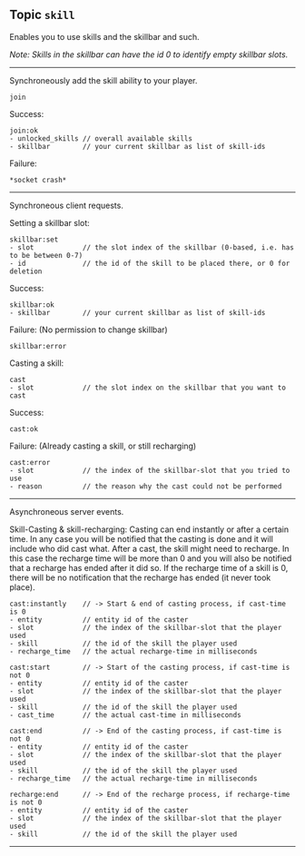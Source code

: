 ## Topic `skill`

Enables you to use skills and the skillbar and such.

_Note: Skills in the skillbar can have the id 0 to identify
empty skillbar slots._

---

Synchroneously add the skill ability to your player.

```
join
```

Success:

```
join:ok
- unlocked_skills // overall available skills
- skillbar        // your current skillbar as list of skill-ids
```

Failure:

```
*socket crash*
```

---

Synchroneous client requests.

Setting a skillbar slot:

```
skillbar:set
- slot            // the slot index of the skillbar (0-based, i.e. has to be between 0-7)
- id              // the id of the skill to be placed there, or 0 for deletion
```

Success:

```
skillbar:ok
- skillbar        // your current skillbar as list of skill-ids
```

Failure: (No permission to change skillbar)

```
skillbar:error
```

Casting a skill:

```
cast
- slot            // the slot index on the skillbar that you want to cast
```

Success:

```
cast:ok
```

Failure: (Already casting a skill, or still recharging)

```
cast:error
- slot            // the index of the skillbar-slot that you tried to use
- reason          // the reason why the cast could not be performed
```

---

Asynchroneous server events.

Skill-Casting & skill-recharging:
Casting can end instantly or after a certain time. In any case you will be notified
that the casting is done and it will include who did cast what. After a cast, the skill
might need to recharge. In this case the recharge time will be more than 0 and you will
also be notified that a recharge has ended after it did so. If the recharge time of a
skill is 0, there will be no notification that the recharge has ended (it never took place).

```
cast:instantly    // -> Start & end of casting process, if cast-time is 0
- entity          // entity id of the caster
- slot            // the index of the skillbar-slot that the player used
- skill           // the id of the skill the player used
- recharge_time   // the actual recharge-time in milliseconds
```

```
cast:start        // -> Start of the casting process, if cast-time is not 0
- entity          // entity id of the caster
- slot            // the index of the skillbar-slot that the player used
- skill           // the id of the skill the player used
- cast_time       // the actual cast-time in milliseconds
```

```
cast:end          // -> End of the casting process, if cast-time is not 0
- entity          // entity id of the caster
- slot            // the index of the skillbar-slot that the player used
- skill           // the id of the skill the player used
- recharge_time   // the actual recharge-time in milliseconds
```

```
recharge:end      // -> End of the recharge process, if recharge-time is not 0
- entity          // entity id of the caster
- slot            // the index of the skillbar-slot that the player used
- skill           // the id of the skill the player used
```

---
